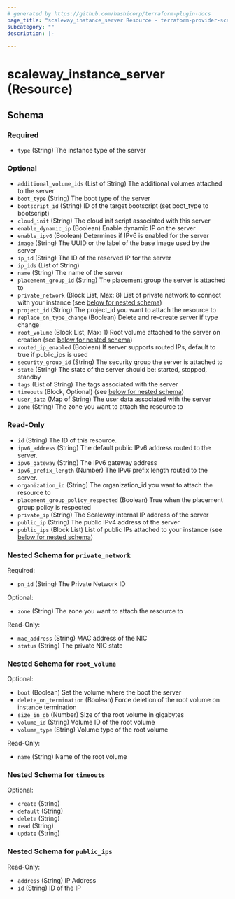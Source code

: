 ```yaml
---
# generated by https://github.com/hashicorp/terraform-plugin-docs
page_title: "scaleway_instance_server Resource - terraform-provider-scaleway"
subcategory: ""
description: |-
  
---
```


# scaleway_instance_server (Resource)





<!-- schema generated by tfplugindocs -->
## Schema

### Required

- `type` (String) The instance type of the server

### Optional

- `additional_volume_ids` (List of String) The additional volumes attached to the server
- `boot_type` (String) The boot type of the server
- `bootscript_id` (String) ID of the target bootscript (set boot_type to bootscript)
- `cloud_init` (String) The cloud init script associated with this server
- `enable_dynamic_ip` (Boolean) Enable dynamic IP on the server
- `enable_ipv6` (Boolean) Determines if IPv6 is enabled for the server
- `image` (String) The UUID or the label of the base image used by the server
- `ip_id` (String) The ID of the reserved IP for the server
- `ip_ids` (List of String)
- `name` (String) The name of the server
- `placement_group_id` (String) The placement group the server is attached to
- `private_network` (Block List, Max: 8) List of private network to connect with your instance (see [below for nested schema](#nestedblock--private_network))
- `project_id` (String) The project_id you want to attach the resource to
- `replace_on_type_change` (Boolean) Delete and re-create server if type change
- `root_volume` (Block List, Max: 1) Root volume attached to the server on creation (see [below for nested schema](#nestedblock--root_volume))
- `routed_ip_enabled` (Boolean) If server supports routed IPs, default to true if public_ips is used
- `security_group_id` (String) The security group the server is attached to
- `state` (String) The state of the server should be: started, stopped, standby
- `tags` (List of String) The tags associated with the server
- `timeouts` (Block, Optional) (see [below for nested schema](#nestedblock--timeouts))
- `user_data` (Map of String) The user data associated with the server
- `zone` (String) The zone you want to attach the resource to

### Read-Only

- `id` (String) The ID of this resource.
- `ipv6_address` (String) The default public IPv6 address routed to the server.
- `ipv6_gateway` (String) The IPv6 gateway address
- `ipv6_prefix_length` (Number) The IPv6 prefix length routed to the server.
- `organization_id` (String) The organization_id you want to attach the resource to
- `placement_group_policy_respected` (Boolean) True when the placement group policy is respected
- `private_ip` (String) The Scaleway internal IP address of the server
- `public_ip` (String) The public IPv4 address of the server
- `public_ips` (Block List) List of public IPs attached to your instance (see [below for nested schema](#nestedblock--public_ips))

<a id="nestedblock--private_network"></a>
### Nested Schema for `private_network`

Required:

- `pn_id` (String) The Private Network ID

Optional:

- `zone` (String) The zone you want to attach the resource to

Read-Only:

- `mac_address` (String) MAC address of the NIC
- `status` (String) The private NIC state


<a id="nestedblock--root_volume"></a>
### Nested Schema for `root_volume`

Optional:

- `boot` (Boolean) Set the volume where the boot the server
- `delete_on_termination` (Boolean) Force deletion of the root volume on instance termination
- `size_in_gb` (Number) Size of the root volume in gigabytes
- `volume_id` (String) Volume ID of the root volume
- `volume_type` (String) Volume type of the root volume

Read-Only:

- `name` (String) Name of the root volume


<a id="nestedblock--timeouts"></a>
### Nested Schema for `timeouts`

Optional:

- `create` (String)
- `default` (String)
- `delete` (String)
- `read` (String)
- `update` (String)


<a id="nestedblock--public_ips"></a>
### Nested Schema for `public_ips`

Read-Only:

- `address` (String) IP Address
- `id` (String) ID of the IP
